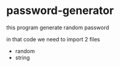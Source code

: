 # password-generator
this program generate random password

in that code we need to import 2 files
- random
- string

